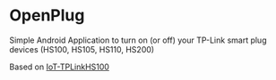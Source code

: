 # OpenPlug
Simple Android Application to turn on (or off) your TP-Link smart plug devices (HS100, HS105, HS110, HS200)

Based on [IoT-TPLinkHS100](https://github.com/srinivasmd/IoT-TPLinkHS100)

